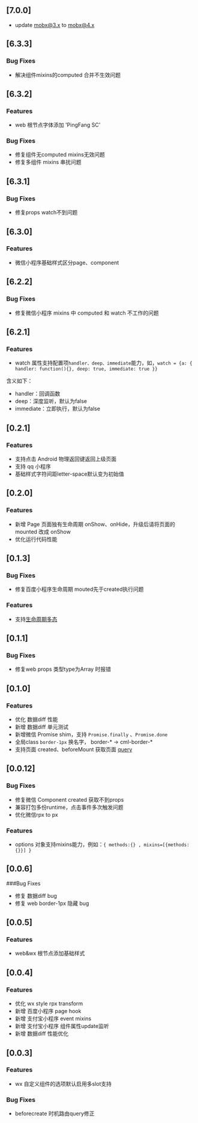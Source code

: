 ## [7.0.0]
- update mobx@3.x to mobx@4.x

## [6.3.3]
### Bug Fixes
- 解决组件mixins的computed 合并不生效问题
  
## [6.3.2]
### Features
- web 根节点字体添加 'PingFang SC'
### Bug Fixes
- 修复组件无computed mixins无效问题
- 修复多组件 mixins 串扰问题 
  
## [6.3.1]
### Bug Fixes
- 修复props watch不到问题

## [6.3.0]
### Features
- 微信小程序基础样式区分page、component

## [6.2.2]
### Bug Fixes
- 修复微信小程序 mixins 中 computed 和 watch 不工作的问题

## [6.2.1]
### Features
- watch 属性支持配置项`handler、deep、immediate`能力，如，`watch = {a: { handler: function(){}, deep: true, immediate: true }}`

含义如下：
- handler：回调函数
- deep：深度监听，默认为false
- immediate：立即执行，默认为false

## [0.2.1]
### Features
- 支持点击 Android 物理返回键返回上级页面
- 支持 qq 小程序
- 基础样式字符间距letter-space默认变为初始值

## [0.2.0]
### Features
- 新增 Page 页面独有生命周期 onShow、onHide，升级后请将页面的 mounted 改成 onShow
- 优化运行代码性能

## [0.1.3]
### Bug Fixes
- 修复百度小程序生命周期 mouted先于created执行问题
### Features
- 支持[生命周期多态](https://cml.js.org/doc/logic/lifecycle.html#%E7%94%9F%E5%91%BD%E5%91%A8%E6%9C%9F%E5%A4%9A%E6%80%81)

## [0.1.1]
### Bug Fixes
- 修复web props 类型type为Array 时报错

## [0.1.0]
### Features
- 优化 数据diff 性能
- 新增 数据diff 单元测试
- 新增微信 Promise shim，支持 `Promise.finally` 、`Promise.done`
- 全局class `border-1px` 换名字， border-* -> cml-border-*
- 支持页面 created、beforeMount 获取页面 [query](https://cml.js.org/doc/logic/lifecycle.html#%E7%94%9F%E5%91%BD%E5%91%A8%E6%9C%9F%E5%9B%9E%E8%B0%83%E5%87%BD%E6%95%B0)

## [0.0.12]
### Bug Fixes
- 修复微信 Component created 获取不到props
- 兼容打包多份runtime，点击事件多次触发问题
- 优化微信rpx to px

### Features
- options 对象支持mixins能力，例如：`{ methods:{} , mixins=[{methods:{}}] }`

## [0.0.6]
###Bug Fixes
- 修复 数据diff bug
- 修复 web border-1px 隐藏 bug

## [0.0.5]
### Features
- web&wx 根节点添加基础样式

## [0.0.4]
### Features
- 优化 wx style rpx transform
- 新增 百度小程序 page hook
- 新增 支付宝小程序 event mixins
- 新增 支付宝小程序 组件属性update监听
- 新增 数据diff 性能优化

## [0.0.3]
### Features
- wx 自定义组件的选项默认启用多slot支持
### Bug Fixes
- beforecreate 时机路由query修正